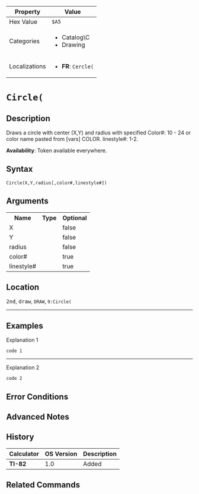| Property      | Value |
|---------------|-------|
| Hex Value     | `$A5`|
| Categories    | <ul><li>Catalog\C</li><li>Drawing</li></ul> |
| Localizations | <ul><li><b>FR</b>: `Cercle(`</li></ul> |

# `Circle(`

## Description
Draws a circle with center (X,Y) and radius with specified
Color#: 10 - 24 or color name pasted from [vars] COLOR.
linestyle#: 1-2.


<b>Availability</b>: Token available everywhere.

## Syntax
`Circle(X,Y,radius[,color#,linestyle#])`

## Arguments
<table>
<tr><th>Name</th><th>Type</th><th>Optional</th></tr>

<tr><td>X</td><td></td><td>false</td></tr>

<tr><td>Y</td><td></td><td>false</td></tr>

<tr><td>radius</td><td></td><td>false</td></tr>

<tr><td>color#</td><td></td><td>true</td></tr>

<tr><td>linestyle#</td><td></td><td>true</td></tr>

</table>

## Location
<kbd>2nd</kbd>, <kbd>draw</kbd>, `DRAW`, `9:Circle(`
<hr>

## Examples

Explanation 1
```ti-basic
code 1
```
---
Explanation 2
```ti-basic
code 2
```

## Error Conditions


## Advanced Notes


## History
| Calculator | OS Version | Description |
|------------|------------|-------------|
| <b>TI-82</b> | 1.0 | Added

## Related Commands

    